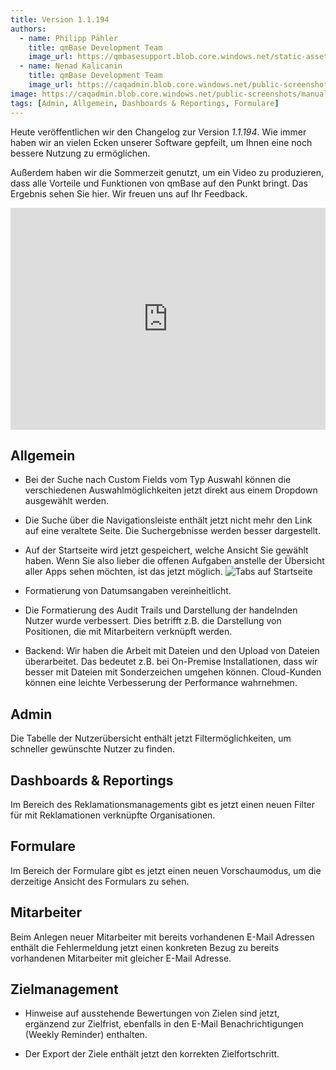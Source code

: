 ```yaml
---
title: Version 1.1.194
authors:
  - name: Philipp Pähler
    title: qmBase Development Team
    image_url: https://qmbasesupport.blob.core.windows.net/static-assets/img/persons/paehler_round.png
  - name: Nenad Kalicanin
    title: qmBase Development Team
    image_url: https://caqadmin.blob.core.windows.net/public-screenshots/manual-screenshots/nenad-profilePicture.jpg
image: https://caqadmin.blob.core.windows.net/public-screenshots/manual-screenshots/Screenshot2023-08-16Startpage_tabs.png
tags: [Admin, Allgemein, Dashboards & Reportings, Formulare]
---
```


Heute veröffentlichen wir den Changelog zur Version _1.1.194_. Wie immer haben wir an vielen Ecken unserer Software gepfeilt, um Ihnen eine noch bessere Nutzung zu ermöglichen.

Außerdem haben wir die Sommerzeit genutzt, um ein Video zu produzieren, dass alle Vorteile und Funktionen von qmBase auf den Punkt bringt. Das Ergebnis sehen Sie hier.
Wir freuen uns auf Ihr Feedback.

<iframe width="100%" height="355" src="https://www.youtube.com/embed/Ghlm20iF31o" title="YouTube video player" frameborder="0" allow="accelerometer; autoplay; clipboard-write; encrypted-media; gyroscope; picture-in-picture; web-share" allowfullscreen></iframe>

<!--truncate-->

## Allgemein

- Bei der Suche nach Custom Fields vom Typ Auswahl können die verschiedenen Auswahlmöglichkeiten jetzt direkt aus einem Dropdown ausgewählt werden.

- Die Suche über die Navigationsleiste enthält jetzt nicht mehr den Link auf eine veraltete Seite. Die Suchergebnisse werden besser dargestellt.

- Auf der Startseite wird jetzt gespeichert, welche Ansicht Sie gewählt haben. Wenn Sie also lieber die offenen Aufgaben anstelle der Übersicht aller Apps sehen möchten, ist das jetzt möglich.
  ![Tabs auf Startseite](https://caqadmin.blob.core.windows.net/public-screenshots/manual-screenshots/Screenshot2023-08-16Startpage_tabs.png)

- Formatierung von Datumsangaben vereinheitlicht.

- Die Formatierung des Audit Trails und Darstellung der handelnden Nutzer wurde verbessert. Dies betrifft z.B. die Darstellung von Positionen, die mit Mitarbeitern verknüpft werden.

- Backend: Wir haben die Arbeit mit Dateien und den Upload von Dateien überarbeitet. Das bedeutet z.B. bei On-Premise Installationen, dass wir besser mit Dateien mit Sonderzeichen umgehen können.
  Cloud-Kunden können eine leichte Verbesserung der Performance wahrnehmen.

## Admin

Die Tabelle der Nutzerübersicht enthält jetzt Filtermöglichkeiten, um schneller gewünschte Nutzer zu finden.

## Dashboards & Reportings

Im Bereich des Reklamationsmanagements gibt es jetzt einen neuen Filter für mit Reklamationen verknüpfte Organisationen.

## Formulare

Im Bereich der Formulare gibt es jetzt einen neuen Vorschaumodus, um die derzeitige Ansicht des Formulars zu sehen.

## Mitarbeiter

Beim Anlegen neuer Mitarbeiter mit bereits vorhandenen E-Mail Adressen enthält die Fehlermeldung jetzt einen konkreten Bezug zu bereits vorhandenen Mitarbeiter mit gleicher E-Mail Adresse.

## Zielmanagement

- Hinweise auf ausstehende Bewertungen von Zielen sind jetzt, ergänzend zur Zielfrist, ebenfalls in den E-Mail Benachrichtigungen (Weekly Reminder) enthalten.

- Der Export der Ziele enthält jetzt den korrekten Zielfortschritt.

